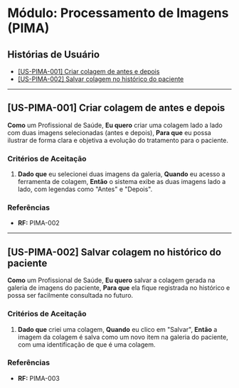 # Módulo: Processamento de Imagens (PIMA)

## Histórias de Usuário

- [[US-PIMA-001] Criar colagem de antes e depois](#us-pima-001-criar-colagem-de-antes-e-depois)
- [[US-PIMA-002] Salvar colagem no histórico do paciente](#us-pima-002-salvar-colagem-no-histórico-do-paciente)

---

## [US-PIMA-001] Criar colagem de antes e depois

**Como** um Profissional de Saúde,
**Eu quero** criar uma colagem lado a lado com duas imagens selecionadas (antes e depois),
**Para que** eu possa ilustrar de forma clara e objetiva a evolução do tratamento para o paciente.

### Critérios de Aceitação
1.  **Dado que** eu selecionei duas imagens da galeria,
    **Quando** eu acesso a ferramenta de colagem,
    **Então** o sistema exibe as duas imagens lado a lado, com legendas como "Antes" e "Depois".

### Referências
- **RF:** PIMA-002

---

## [US-PIMA-002] Salvar colagem no histórico do paciente

**Como** um Profissional de Saúde,
**Eu quero** salvar a colagem gerada na galeria de imagens do paciente,
**Para que** ela fique registrada no histórico e possa ser facilmente consultada no futuro.

### Critérios de Aceitação
1.  **Dado que** criei uma colagem,
    **Quando** eu clico em "Salvar",
    **Então** a imagem da colagem é salva como um novo item na galeria do paciente, com uma identificação de que é uma colagem.

### Referências
- **RF:** PIMA-003
